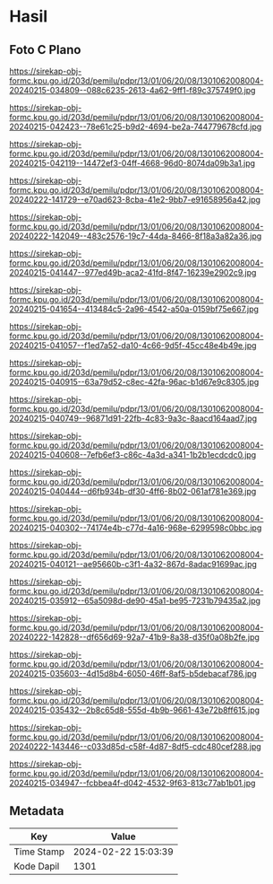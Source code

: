 # Hasil

## Foto C Plano

https://sirekap-obj-formc.kpu.go.id/203d/pemilu/pdpr/13/01/06/20/08/1301062008004-20240215-034809--088c6235-2613-4a62-9ff1-f89c375749f0.jpg

https://sirekap-obj-formc.kpu.go.id/203d/pemilu/pdpr/13/01/06/20/08/1301062008004-20240215-042423--78e61c25-b9d2-4694-be2a-744779678cfd.jpg

https://sirekap-obj-formc.kpu.go.id/203d/pemilu/pdpr/13/01/06/20/08/1301062008004-20240215-042119--14472ef3-04ff-4668-96d0-8074da09b3a1.jpg

https://sirekap-obj-formc.kpu.go.id/203d/pemilu/pdpr/13/01/06/20/08/1301062008004-20240222-141729--e70ad623-8cba-41e2-9bb7-e91658956a42.jpg

https://sirekap-obj-formc.kpu.go.id/203d/pemilu/pdpr/13/01/06/20/08/1301062008004-20240222-142049--483c2576-19c7-44da-8466-8f18a3a82a36.jpg

https://sirekap-obj-formc.kpu.go.id/203d/pemilu/pdpr/13/01/06/20/08/1301062008004-20240215-041447--977ed49b-aca2-41fd-8f47-16239e2902c9.jpg

https://sirekap-obj-formc.kpu.go.id/203d/pemilu/pdpr/13/01/06/20/08/1301062008004-20240215-041654--413484c5-2a96-4542-a50a-0159bf75e667.jpg

https://sirekap-obj-formc.kpu.go.id/203d/pemilu/pdpr/13/01/06/20/08/1301062008004-20240215-041057--f1ed7a52-da10-4c66-9d5f-45cc48e4b49e.jpg

https://sirekap-obj-formc.kpu.go.id/203d/pemilu/pdpr/13/01/06/20/08/1301062008004-20240215-040915--63a79d52-c8ec-42fa-96ac-b1d67e9c8305.jpg

https://sirekap-obj-formc.kpu.go.id/203d/pemilu/pdpr/13/01/06/20/08/1301062008004-20240215-040749--96871d91-22fb-4c83-9a3c-8aacd164aad7.jpg

https://sirekap-obj-formc.kpu.go.id/203d/pemilu/pdpr/13/01/06/20/08/1301062008004-20240215-040608--7efb6ef3-c86c-4a3d-a341-1b2b1ecdcdc0.jpg

https://sirekap-obj-formc.kpu.go.id/203d/pemilu/pdpr/13/01/06/20/08/1301062008004-20240215-040444--d6fb934b-df30-4ff6-8b02-061af781e369.jpg

https://sirekap-obj-formc.kpu.go.id/203d/pemilu/pdpr/13/01/06/20/08/1301062008004-20240215-040302--74174e4b-c77d-4a16-968e-6299598c0bbc.jpg

https://sirekap-obj-formc.kpu.go.id/203d/pemilu/pdpr/13/01/06/20/08/1301062008004-20240215-040121--ae95660b-c3f1-4a32-867d-8adac91699ac.jpg

https://sirekap-obj-formc.kpu.go.id/203d/pemilu/pdpr/13/01/06/20/08/1301062008004-20240215-035912--65a5098d-de90-45a1-be95-7231b79435a2.jpg

https://sirekap-obj-formc.kpu.go.id/203d/pemilu/pdpr/13/01/06/20/08/1301062008004-20240222-142828--df656d69-92a7-41b9-8a38-d35f0a08b2fe.jpg

https://sirekap-obj-formc.kpu.go.id/203d/pemilu/pdpr/13/01/06/20/08/1301062008004-20240215-035603--4d15d8b4-6050-46ff-8af5-b5debacaf786.jpg

https://sirekap-obj-formc.kpu.go.id/203d/pemilu/pdpr/13/01/06/20/08/1301062008004-20240215-035432--2b8c65d8-555d-4b9b-9661-43e72b8ff615.jpg

https://sirekap-obj-formc.kpu.go.id/203d/pemilu/pdpr/13/01/06/20/08/1301062008004-20240222-143446--c033d85d-c58f-4d87-8df5-cdc480cef288.jpg

https://sirekap-obj-formc.kpu.go.id/203d/pemilu/pdpr/13/01/06/20/08/1301062008004-20240215-034947--fcbbea4f-d042-4532-9f63-813c77ab1b01.jpg


## Metadata

| Key        | Value               |
| ---------- | ------------------- |
| Time Stamp | 2024-02-22 15:03:39 |
| Kode Dapil | 1301                |



